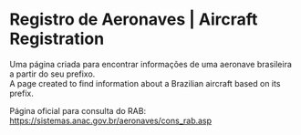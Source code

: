 # Registro de Aeronaves | Aircraft Registration 

Uma página criada para encontrar informações de uma aeronave brasileira a partir do seu prefixo.<br>
A page created to find information about a Brazilian aircraft based on its prefix.

Página oficial para consulta do RAB: https://sistemas.anac.gov.br/aeronaves/cons_rab.asp
